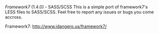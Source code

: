 *Framework7* (1.4.0) - SASS/SCSS
This is a simple port of framework7's LESS files to SASS/SCSS. Feel free to report any issues or bugs you come accross.

Framework7: http://www.idangero.us/framework7/